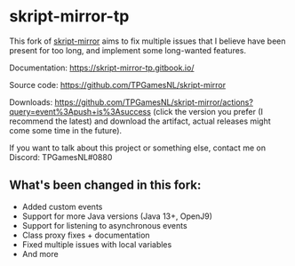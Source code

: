 # skript-mirror-tp

This fork of [skript-mirror](https://github.com/btk5h/skript-mirror) aims to fix multiple issues that I believe have been present for too long, and implement some long-wanted features.

Documentation: https://skript-mirror-tp.gitbook.io/

Source code: https://github.com/TPGamesNL/skript-mirror

Downloads: https://github.com/TPGamesNL/skript-mirror/actions?query=event%3Apush+is%3Asuccess (click the version you prefer (I recommend the latest) and download the artifact, actual releases might come some time in the future).

If you want to talk about this project or something else, contact me on Discord: TPGamesNL#0880

## What's been changed in this fork:
* Added custom events
* Support for more Java versions (Java 13+, OpenJ9)
* Support for listening to asynchronous events
* Class proxy fixes + documentation
* Fixed multiple issues with local variables
* And more
